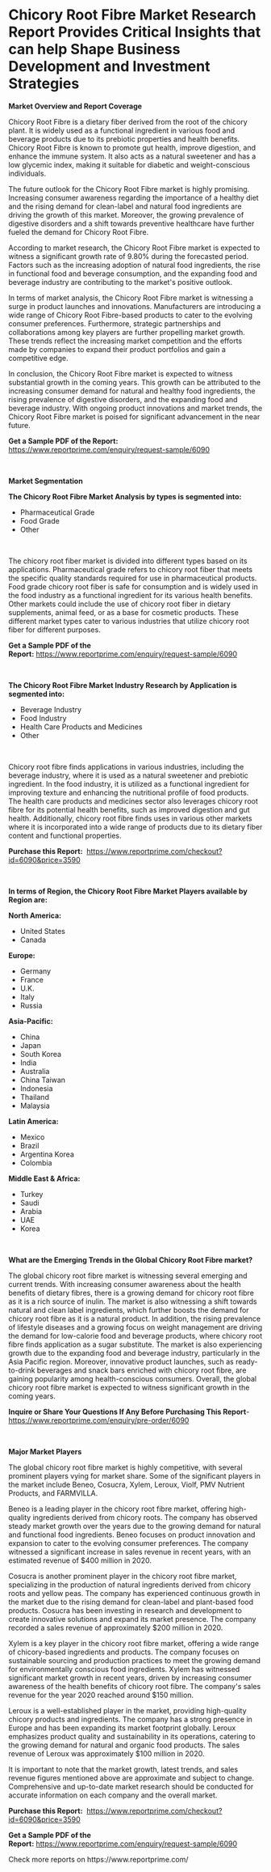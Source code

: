<p><h1>Chicory Root Fibre Market Research Report Provides Critical Insights that can help Shape Business Development and Investment Strategies</h1></p><p><strong>Market Overview and Report Coverage</strong></p>
<p><p>Chicory Root Fibre is a dietary fiber derived from the root of the chicory plant. It is widely used as a functional ingredient in various food and beverage products due to its prebiotic properties and health benefits. Chicory Root Fibre is known to promote gut health, improve digestion, and enhance the immune system. It also acts as a natural sweetener and has a low glycemic index, making it suitable for diabetic and weight-conscious individuals.</p><p>The future outlook for the Chicory Root Fibre market is highly promising. Increasing consumer awareness regarding the importance of a healthy diet and the rising demand for clean-label and natural food ingredients are driving the growth of this market. Moreover, the growing prevalence of digestive disorders and a shift towards preventive healthcare have further fueled the demand for Chicory Root Fibre.</p><p>According to market research, the Chicory Root Fibre market is expected to witness a significant growth rate of 9.80% during the forecasted period. Factors such as the increasing adoption of natural food ingredients, the rise in functional food and beverage consumption, and the expanding food and beverage industry are contributing to the market's positive outlook.</p><p>In terms of market analysis, the Chicory Root Fibre market is witnessing a surge in product launches and innovations. Manufacturers are introducing a wide range of Chicory Root Fibre-based products to cater to the evolving consumer preferences. Furthermore, strategic partnerships and collaborations among key players are further propelling market growth. These trends reflect the increasing market competition and the efforts made by companies to expand their product portfolios and gain a competitive edge.</p><p>In conclusion, the Chicory Root Fibre market is expected to witness substantial growth in the coming years. This growth can be attributed to the increasing consumer demand for natural and healthy food ingredients, the rising prevalence of digestive disorders, and the expanding food and beverage industry. With ongoing product innovations and market trends, the Chicory Root Fibre market is poised for significant advancement in the near future.  </p></p>
<p><strong>Get a Sample PDF of the Report:</strong> <a href="https://www.reportprime.com/enquiry/request-sample/6090">https://www.reportprime.com/enquiry/request-sample/6090</a></p>
<p>&nbsp;</p>
<p><strong>Market Segmentation</strong></p>
<p><strong>The Chicory Root Fibre Market Analysis by types is segmented into:</strong></p>
<p><ul><li>Pharmaceutical Grade</li><li>Food Grade</li><li>Other</li></ul></p>
<p>&nbsp;</p>
<p><p>The chicory root fiber market is divided into different types based on its applications. Pharmaceutical grade refers to chicory root fiber that meets the specific quality standards required for use in pharmaceutical products. Food grade chicory root fiber is safe for consumption and is widely used in the food industry as a functional ingredient for its various health benefits. Other markets could include the use of chicory root fiber in dietary supplements, animal feed, or as a base for cosmetic products. These different market types cater to various industries that utilize chicory root fiber for different purposes.</p></p>
<p><strong>Get a Sample PDF of the Report:</strong>&nbsp;<a href="https://www.reportprime.com/enquiry/request-sample/6090">https://www.reportprime.com/enquiry/request-sample/6090</a></p>
<p>&nbsp;</p>
<p><strong>The Chicory Root Fibre Market Industry Research by Application is segmented into:</strong></p>
<p><ul><li>Beverage Industry</li><li>Food Industry</li><li>Health Care Products and Medicines</li><li>Other</li></ul></p>
<p>&nbsp;</p>
<p><p>Chicory root fibre finds applications in various industries, including the beverage industry, where it is used as a natural sweetener and prebiotic ingredient. In the food industry, it is utilized as a functional ingredient for improving texture and enhancing the nutritional profile of food products. The health care products and medicines sector also leverages chicory root fibre for its potential health benefits, such as improved digestion and gut health. Additionally, chicory root fibre finds uses in various other markets where it is incorporated into a wide range of products due to its dietary fiber content and functional properties.</p></p>
<p><strong>Purchase this Report:</strong>&nbsp; <a href="https://www.reportprime.com/checkout?id=6090&price=3590">https://www.reportprime.com/checkout?id=6090&price=3590</a></p>
<p>&nbsp;</p>
<p><strong>In terms of Region, the Chicory Root Fibre Market Players available by Region are:</strong></p>
<p>
    <p> <strong> North America: </strong>
        <ul>
            <li>United States</li>
            <li>Canada</li>
        </ul>
        </p> 
    <p> <strong> Europe: </strong>
        <ul>
            <li>Germany</li>
            <li>France</li>
            <li>U.K.</li>
            <li>Italy</li>
            <li>Russia</li>
        </ul>
        </p> 
    <p> <strong> Asia-Pacific: </strong>
        <ul>
            <li>China</li>
            <li>Japan</li>
            <li>South Korea</li>
            <li>India</li>
            <li>Australia</li>
            <li>China Taiwan</li>
            <li>Indonesia</li>
            <li>Thailand</li>
            <li>Malaysia</li>
        </ul>
        </p> 
    <p> <strong> Latin America: </strong>
        <ul>
            <li>Mexico</li>
            <li>Brazil</li>
            <li>Argentina Korea</li>
            <li>Colombia</li>
        </ul>
        </p> 
    <p> <strong> Middle East & Africa: </strong>
        <ul>
            <li>Turkey</li>
            <li>Saudi</li>
            <li>Arabia</li>
            <li>UAE</li>
            <li>Korea</li>
        </ul>
    </p>
    </p>
<p>&nbsp;</p>
<p><strong>What are the Emerging Trends in the Global Chicory Root Fibre market?</strong></p>
<p><p>The global chicory root fibre market is witnessing several emerging and current trends. With increasing consumer awareness about the health benefits of dietary fibres, there is a growing demand for chicory root fibre as it is a rich source of inulin. The market is also witnessing a shift towards natural and clean label ingredients, which further boosts the demand for chicory root fibre as it is a natural product. In addition, the rising prevalence of lifestyle diseases and a growing focus on weight management are driving the demand for low-calorie food and beverage products, where chicory root fibre finds application as a sugar substitute. The market is also experiencing growth due to the expanding food and beverage industry, particularly in the Asia Pacific region. Moreover, innovative product launches, such as ready-to-drink beverages and snack bars enriched with chicory root fibre, are gaining popularity among health-conscious consumers. Overall, the global chicory root fibre market is expected to witness significant growth in the coming years.</p></p>
<p><strong>Inquire or Share Your Questions If Any Before Purchasing This Report</strong>- <a href="https://www.reportprime.com/enquiry/pre-order/6090">https://www.reportprime.com/enquiry/pre-order/6090</a></p>
<p>&nbsp;</p>
<p><strong>Major Market Players</strong></p>
<p><p>The global chicory root fibre market is highly competitive, with several prominent players vying for market share. Some of the significant players in the market include Beneo, Cosucra, Xylem, Leroux, Violf, PMV Nutrient Products, and FARMVILLA.</p><p>Beneo is a leading player in the chicory root fibre market, offering high-quality ingredients derived from chicory roots. The company has observed steady market growth over the years due to the growing demand for natural and functional food ingredients. Beneo focuses on product innovation and expansion to cater to the evolving consumer preferences. The company witnessed a significant increase in sales revenue in recent years, with an estimated revenue of $400 million in 2020.</p><p>Cosucra is another prominent player in the chicory root fibre market, specializing in the production of natural ingredients derived from chicory roots and yellow peas. The company has experienced continuous growth in the market due to the rising demand for clean-label and plant-based food products. Cosucra has been investing in research and development to create innovative solutions and expand its market presence. The company recorded a sales revenue of approximately $200 million in 2020.</p><p>Xylem is a key player in the chicory root fibre market, offering a wide range of chicory-based ingredients and products. The company focuses on sustainable sourcing and production practices to meet the growing demand for environmentally conscious food ingredients. Xylem has witnessed significant market growth in recent years, driven by increasing consumer awareness of the health benefits of chicory root fibre. The company's sales revenue for the year 2020 reached around $150 million.</p><p>Leroux is a well-established player in the market, providing high-quality chicory products and ingredients. The company has a strong presence in Europe and has been expanding its market footprint globally. Leroux emphasizes product quality and sustainability in its operations, catering to the growing demand for natural and organic food products. The sales revenue of Leroux was approximately $100 million in 2020.</p><p>It is important to note that the market growth, latest trends, and sales revenue figures mentioned above are approximate and subject to change. Comprehensive and up-to-date market research should be conducted for accurate information on each company and the overall market.</p></p>
<p><strong>Purchase this Report:</strong>&nbsp;&nbsp;<a href="https://www.reportprime.com/checkout?id=6090&price=3590">https://www.reportprime.com/checkout?id=6090&price=3590</a></p>
<p></p>
<p><strong>Get a Sample PDF of the Report:</strong>&nbsp;<a href="https://www.reportprime.com/enquiry/request-sample/6090">https://www.reportprime.com/enquiry/request-sample/6090</a></p>
<p>Check more reports on https://www.reportprime.com/</p>